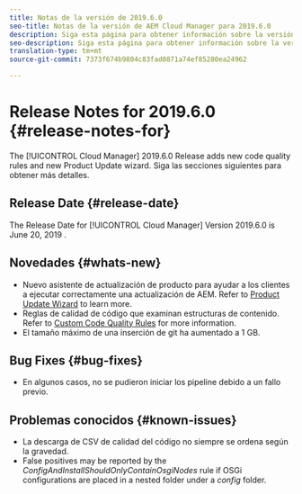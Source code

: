 ```yaml
---
title: Notas de la versión de 2019.6.0
seo-title: Notas de la versión de AEM Cloud Manager para 2019.6.0
description: Siga esta página para obtener información sobre la versión 2019.6.0 de Cloud Manager.
seo-description: Siga esta página para obtener información sobre la versión 2019.6.0 de AEM Cloud Manager.
translation-type: tm+mt
source-git-commit: 7373f674b9804c83fad0871a74ef85280ea24962

---
```


# Release Notes for 2019.6.0 {#release-notes-for}

The [!UICONTROL Cloud Manager] 2019.6.0 Release adds new code quality rules and new Product Update wizard. Siga las secciones siguientes para obtener más detalles.

## Release Date {#release-date}

The Release Date for [!UICONTROL Cloud Manager] Version 2019.6.0 is June 20, 2019 .

## Novedades {#whats-new}

* Nuevo asistente de actualización de producto para ayudar a los clientes a ejecutar correctamente una actualización de AEM. Refer to [Product Update Wizard](overview-productupdate-wizard.md) to learn more.
* Reglas de calidad de código que examinan estructuras de contenido. Refer to [Custom Code Quality Rules](custom-code-quality-rules.md) for more information.
* El tamaño máximo de una inserción de git ha aumentado a 1 GB.

## Bug Fixes {#bug-fixes}

* En algunos casos, no se pudieron iniciar los pipeline debido a un fallo previo.

## Problemas conocidos {#known-issues}

* La descarga de CSV de calidad del código no siempre se ordena según la gravedad.
* False positives may be reported by the *ConfigAndInstallShouldOnlyContainOsgiNodes* rule if OSGi configurations are placed in a nested folder under a *config* folder.
